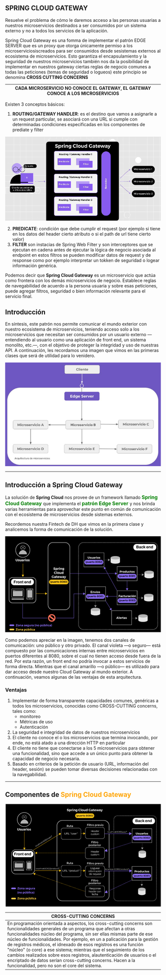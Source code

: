 ## SPRING CLOUD GATEWAY

Resuelve el problema de cómo le daremos acceso a las personas usuarias a nuestros microservicios destinados a ser consumidos por un sistema externo y no a todos los servicios de la aplicación.

Spring Cloud Gateway es una fomma de implementar el patrón EDGE SERVER que es un proxy que otorga únicamente permiso a los microserviciosiscreados para ser consumidos desde sesistemas externos al ecosistema de microservicios. Esto garantiza el encapsulamiento y la seguridad de nuestros microservicios también nos da la posibilidad de implementar en nuestros gateway ciertas reglas de negocio comunes a todas las peticiones (temas de seguridad o logueos) este principio se denomina **CROSS CUTTING CONCERNS**

|CADA MICROSERVICIO NO CONOCE EL GATEWAY, EL GATEWAY CONOCE A LOS MICROSERVICIOS|
|--|

Existen 3 conceptos básicos:
1) **ROUTING/GATEWAY HANDLER**: es el destino que vamos a asignarle a un request particular, se asociará con una URL si cumple con determinadas condiciones especificadas en los componentes de prediate y filter

![](img/M2C8gatewayHandler.png)

2) **PREDICATE**: condición que debe cumplir el request (por ejemplo si tiene en los datos del header cierto atributo o si el path de url tiene cierto valor)
3) **FILTER** son instacias de Spring Web Filter y son interceptores que se ejecutan en cadena antes de ejecutar la lógica de negocio asociada al endpoint en estos filtros se pueden modificar datos de request y de response como por ejemplo interpretar un tokken de seguridad o logear información genérica. 

Podemos decir que **Spring Cloud Gateway** es un microservicio que actúa como frontera con los demás microservicios de negocio. Establece reglas de navegabilidad de acuerdo a la persona usuaria y sobre esas peticiones, puede agregar filtros, seguridad o bien información relevante para el servicio final.

## Introducción
En síntesis, este patrón nos permite comunicar el mundo exterior con nuestro ecosistema de microservicios, teniendo acceso solo a los microservicios que necesitan ser consumidos por un usuario externo —entendiendo al usuario como una aplicación de front end, un sistema monolito, etc.—, con el objetivo de proteger la integridad y uso de nuestras API. A continuación, les recordamos una imagen que vimos en las primeras clases que será de utilidad para lo venidero.

![](img/M2C8gateway.png)

___

## Introducción a Spring Cloud Gateway
La solución de **Spring Cloud** nos provee de un framework llamado <font color="green" size="3"> **Spring Cloud Gateway** </font> que implementa el <font color="green" size="3">**patrón Edge Server** </font>y nos brinda varias herramientas para aprovechar este punto en común de comunicación con el ecosistema de microservicios desde sistemas externos.

Recordemos nuestra Fintech de DH que vimos en la primera clase y analicemos la forma de comunicación de la solución.

![](img/m2c8gateway1.png)

Como podemos apreciar en la imagen, tenemos dos canales de comunicación: uno público y otro privado. El canal violeta —o seguro— está compuesto por las comunicaciones internas entre microservicios en puertos diferentes al 8080, sobre el cual no tienen acceso desde fuera de la red. Por esta razón, un front end no podría invocar a estos servicios de forma directa. Mientras que el canal amarillo —o público— es utilizado para dar acceso desde nuestro Cloud Gateway al mundo exterior. A continuación, veamos algunas de las ventajas de esta arquitectura.

### Ventajas

1. Implementar de forma transparente capacidades comunes, genéricas a todos los microservicios, conocidas como CROSS-CUTTING concerns, tales como:
   + monitoreo
   + Métricas de uso
   + Autenticación
2. La seguridad e integridad de datos de nuestros microservicios
3. El cliente no conoce el o los microservicios que termina invocando, por ende, no está atado a una dirección HTTP en particular
4. El cliente no tiene que conectarse a los 5 microservicios para obtener una funcionalidad, sino que accede a un único punto para obtener la capacidad de negocio necesaria.
5. Basado en criterios de la petición de usuario (URL, información del header, sesión) se pueden tomar diversas decisiones relacionadas con la navegabilidad.

___

## Componentes de <font color="orange"> Spring Cloud Gateway </font>

![](img/m2c8gateway2.png)

|CROSS-CUTTING CONCERNS|
|--|
|En programación orientada a aspectos, los cross-cutting concerns son funcionalidades generales de un programa que afectan a otras funcionalidades núcleo del programa, sin ser ellas mismas parte de ese núcleo de funcionalidades. Por ejemplo, en un a palicación para la gestión de registros médicos, el idnexado de esos registros es una función "núcleo" (o core) a ese sistema; mientras que el seguimiento de los cambios realizados sobre esos registros, alautenticación de usuarios o el encriptado de datos serían cross-cutting concerns. Hacen a la funcionalidad, pero no son el core del sistema.